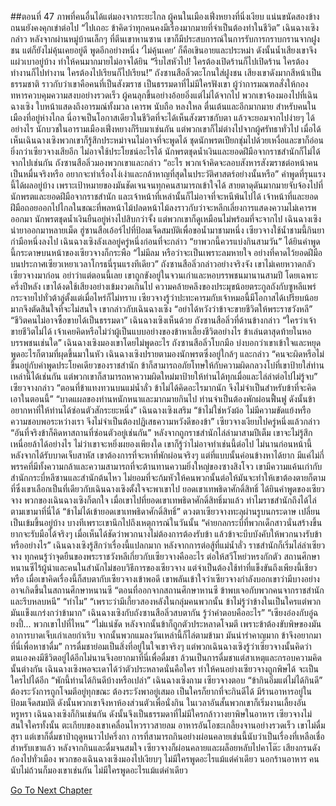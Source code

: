 ##ตอนที่ 47 ภาพที่คนอื่นได้แต่มองจากระยะไกล
ผู้คนในเมืองเฟิ่งหยางที่นิ่งเงียบ แน่นขนัดสองข้างถนนยังคงคุกเข่าต่อไป
“ไปเถอะ ข้าคิดว่าทุกคนคงมีเรื่องมากมายที่จำเป็นต้องทำในชีวิต” เฉินฉางเซิงกล่าว
หลังจากผ่านหมู่บ้านเล็กๆ ที่ตีนเขาหานซาน เขาก็มีประสบการณ์ในการรับการกราบกรานจากฝูงชน แต่ก็ยังไม่คุ้นเคยอยู่ดี
พูดอีกอย่างหนึ่ง ‘ไม่คุ้นเคย’ ก็คือเขินอายและประหม่า ดังนั้นน้ำเสียงเขาจึงแผ่วเบาอยู่บ้าง ทำให้คนมากมายไม่อาจได้ยิน
“รีบไสหัวไป! ใครต้องเปิดร้านก็ไปเปิดร้าน ใครต้องทำงานก็ไปทำงาน ใครต้องไปเรียนก็ไปเรียน!”
ถังซานสือลิ่วตะโกนใส่ฝูงชน
เสียงเขาดังมากสีหน้าเป็นธรรมชาติ ราวกับว่าเขาคือคนที่เป็นสังฆราช
เป็นธรรมดาที่ไม่มีใครฟังเขา
ผู้ว่าการมณฑลสั่งให้กองทหารควบคุมความสงบอย่างรวดเร็ว
ผู้คนลุกขึ้นอย่างอ้อยอิ่งแต่ไม่ได้จากไป พวกเขาจ้องมองไปที่เฉินฉางเซิง ใบหน้าแสดงถึงอารมณ์ทั้งมวล เคารพ นับถือ หลงใหล ตื่นเต้นและอีกมากมาย
สำหรับคนในเมืองที่อยู่ห่างไกล นี่อาจเป็นโอกาสเดียวในชีวิตที่จะได้เห็นสังฆราชกับตา แล้วจะยอมจากไปง่ายๆ ได้อย่างไร
นักบวชในอารามเมืองเฟิ่งหยางก็รีบมาเช่นกัน แต่พวกเขาก็ไม่ต่างไปจากผู้ศรัทธาทั่วไป เมื่อได้เห็นเฉินฉางเซิงพวกเขาก็รู้สึกประหม่าจนไม่อาจที่จะพูดได้ ชุดนักพรตเปียกชุ่มไปด้วยเหงื่อและขาก็อ่อนยิ่งกว่าเซียวจางเสียอีก ไม่อาจใช้ประโยชน์อะไรได้
นักพรตชุดน้ำเงินและยอดฝีมือจากราชสำนักก็ไม่ได้จากไปเช่นกัน
ถังซานสือลิ่วมองพวกเขาและกล่าว “อะไร พวกเจ้าคิดจะลอบสังหารสังฆราชต่อหน้าคนเป็นหมื่นจริงหรือ อยากจะทำเรื่องโง่เง่าและกล้าหาญที่สุดในประวัติศาสตร์อย่างนั้นหรือ”
คำพูดที่รุนแรงนี้ได้ผลอยู่บ้าง เพราะเป้าหมายของมันชัดเจนจนทุกคนสามารถเข้าใจได้
สายตาดุดันมากมายจับจ้องไปที่นักพรตและยอดฝีมือจากราชสำนัก และเจ้าหน้าที่เหล่านั้นก็ไม่อาจที่จะหนีพ้นไปได้
เจ้าหน้าที่และยอดฝีมือถอยออกไปไกลในขณะที่พลหน้าไม้ปลดหน้าไม้ลงราวกับว่าจะหลีกเลี่ยงการแสดงความไม่เคารพออกมา
นักพรตชุดน้ำเงินยืนอยู่ห่างไปสิบกว่าจั้ง แต่พวกเขาก็ดูเหมือนไม่พร้อมที่จะจากไป
เฉินฉางเซิงนำยาออกมาหลายเม็ด
ฮู่ซานสือเอ้อร์ไปที่ป้อมเจ็ดสมบัติเพื่อขอน้ำมาชามหนึ่ง
เซียวจางใช้น้ำชามนี้กินยากำมือหนึ่งลงไป
เฉินฉางเซิงลังเลอยู่ครู่หนึ่งก่อนที่จะกล่าว “ยาพวกนี้ควรแบ่งกินสามวัน”
ได้ยินคำพูดนี้กระดาษบนหน้าของเซียวจางก็กระพือ
“ไม่มีลม หรือว่าจะเป็นเพราะลมหายใจ อย่างที่คาดไว้ยอดฝีมือบนประกาศเซียวเหยาเวลาโกรธนี่รุนแรงทีเดียว”
ถังซานสือลิ่วกล่าวอย่างจริงจัง
เขาไม่เคยหวาดกลัวเซียวจางมาก่อน อย่าว่าแต่ตอนนี้เลย
เขาถูกขังอยู่ในจวนเก่าและหอบรรพชนมานานสามปี โดยเฉพาะครึ่งปีหลัง เขาได้งดใช้เสียงอย่างเข้มงวดเกินไป
ความคล้ายคลึงของประมุขน้อยตระกูลถังกับซูหลีแพร่กระจายไปทั่วต้าลู่ตั้งแต่เมื่อไหร่ก็ไม่ทราบ เซียวจางรู้ว่าปะทะคารมกับเจ้าหมอนี้มีโอกาสได้เปรียบน้อยมากจึงตัดสินใจที่จะไม่สนใจ เขากล่าวกับเฉินฉางเซิง “อย่าได้หวังว่าข้าจะขายชีวิตให้พระราชวังหลี”
“ชีวิตคนไม่อาจซื้อขายได้เป็นธรรมดา” เฉินฉางเซิงเห็นด้วย
ถังซานสือลิ่วที่ด้านข้างกล่าว “ใครว่าเจ้าขายชีวิตไม่ได้ เจ้าเคยคิดหรือไม่ว่าผู้เป็นแบบอย่างของข้าหาเลี้ยงชีวิตอย่างไร ข้าเล่นตาสุดท้ายในหอบรรพชนเช่นใด”
เฉินฉางเซิงมองเขาโดยไม่พูดอะไร
ถังซานสือลิ่วโบกมือ บ่งบอกว่าเขาเข้าใจและหยุดพูดอะไรก็ตามที่ผุดขึ้นมาในหัว
เฉินฉางเซิงปรายตามองนักพรตซึ่งอยู่ใกล้ๆ และกล่าว “คนจะผิดหรือไม่ขึ้นอยู่กับคำพูดประโยคเดียวของราชสำนัก ข้าก็สามารถอภัยโทษให้กับความผิดกลวงโบ๋ที่เขาป้ายใส่ท่านเหล่านี้ได้เช่นกัน แต่พวกเขาก็สามารถหาความผิดใหม่มาป้ายให้ท่านได้ทุกเมื่อและไล่ล่าต่อไปไม่รู้จบ”
เซียวจางกล่าว “ตอนที่ข้าแทงทวนบนแม่น้ำลั่ว ข้าไม่ได้คิดอะไรมากนัก จึงไม่จำเป็นสำหรับข้าที่จะคิดเอาในตอนนี้”
“บาดแผลของท่านหนักหนาและมากมายกินไป ท่านจำเป็นต้องพักผ่อนฟื้นฟู ดังนั้นข้าอยากหาที่ให้ท่านได้ซ่อนตัวสักระยะหนึ่ง”
เฉินฉางเซิงเสริม “ข้าไม่ใช่หวังผ้อ ไม่มีความขัดแย้งหรือความชอบพอระหว่างเรา จึงไม่จำเป็นต้องปฏิเสธความหวังดีของข้า”
เซียวจางเงียบไปครู่หนึ่งแล้วกล่าว “อันที่จริงข้าก็คิดหาสถานที่ซ่อนตัวอยู่เช่นกัน”
หลังจากถูกราชสำนักไล่ล่ามาสามปีเต็ม เขาจะไม่รู้สึกเหนื่อยล้าได้อย่างไร ไม่ว่าเขาจะหยิ่งผยองเพียงใด เขาก็รู้ว่าไม่อาจทำเช่นนี้ต่อไป
ไม่นานก่อนหน้านี้ หลังจากได้รับบาดเจ็บสาหัส เขาต้องการที่จะหาที่พักผ่อนจริงๆ แต่ที่แบบนั้นค่อนข้างหาได้ยาก
มีแค่ไม่กี่พรรคที่มีทั้งความกล้าและความสามารถที่จะต้านทานความยิ่งใหญ่ของซางสิงโจว
เขามีความแค้นเก่ากับสำนักกระบี่หลีซานและสำนักต้นไหว ไม่ยอมที่จะก้มหัวให้คนพวกนั้นต่อให้มันจะทำให้เขาต้องตายก็ตาม
ที่ซึ่งเขาเลือกเป็นที่เดียวกับเฉินฉางเซิงตั้งใจจะพาเขาไป
ยอดเขาเทพธิดาศักดิ์สิทธิ์
ได้ยินคำพูดของเซียวจาง พวกของเฉินฉางเซิงก็ตกใจ เมื่อเขาไปที่ยอดเขาเทพธิดาศักดิ์สิทธิ์มาแล้ว ทำไมราชสำนักถึงได้ไล่ตามเขามาที่นี่ได้
“ข้าไม่ได้เข้ายอดเขาเทพธิดาศักดิ์สิทธิ์”
ดวงตาเซียวจางทะลุผ่านรูบนกระดาษ เปลี่ยนเป็นเข้มขึ้นอยู่บ้าง บางทีเพราะเขานึกไปถึงเหตุการณ์ในวันนั้น
“ค่ายกลกระบี่ที่พวกเด็กสาวนั่นสร้างขึ้นยากจะรับมือได้จริงๆ เมื่อเห็นได้ชัดว่าพวกนางไม่ต้องการต้องรับข้า แล้วข้าจะบีบบังคับให้พวกนางรับข้าหรืออย่างไร”
เฉินฉางเซิงรู้สึกว่าเรื่องนี้แปลกมาก หลังจากการต่อสู้ที่แม่น้ำลั่ว ราชสำนักก็เริ่มไล่ล่าเซียวจาง ทุกคนรู้ว่าจุดยืนของพระราชวังหลีเกี่ยวกับเซียวจางคืออะไร ต่อให้สวีโหย่วหรงกักตัว สถานศึกษาหนานซีไร้ผู้นำและคนในสำนักไม่ชอบวิธีการของเซียวจาง แต่จำเป็นต้องใช้ท่าที่แข็งขันถึงเพียงนี้เชียวหรือ
เมื่อเขาคิดเรื่องนี้ก็สบตากับเซียวจางเข้าพอดี
เขาพลันเข้าใจว่าเซียวจางกำลังบอกเขาว่ามีบางอย่างอาจเกิดขึ้นในสถานศึกษาหนานซี
“ตอนที่ออกจากสถานศึกษาหานซี ข้าพบเจอกับพวกคนจากราชสำนักและรีบหลบหนี”
“ทำไม”
“เพราะว่ามีเกี้ยวสองหลังในกลุ่มคนพวกนั้น ข้าไม่รู้ว่าข้างในเป็นใครแต่พวกมันแข็งแกร่งกว่าข้ามาก”
เฉินฉางเซิงกับถังซานสือลิ่วสบตากัน รู้ว่าคำตอบคืออะไร”
“เซียงอ๋องกับอู๋ฉยงปี้... พวกเขาไปที่ไหน”
“ไม่แน่ชัด หลังจากนั้นข้าก็ถูกตัวประหลาดโจมตี เพราะข้าต้องขับพิษของมันอาการบาดเจ็บเก่าเลยกำเริบ จากนั้นพวกแมลงวันเหล่านี้ก็ไล่ตามข้ามา มันน่ารำคาญมาก ข้าจึงอยากมาที่นี่เพื่อหาชาดื่ม”
การดื่มชาย่อมเป็นสิ่งที่อยู่ในใจเขาจริงๆ แต่พวกเฉินฉางเซิงรู้ว่าเซียวจางนั้นคิดว่าตนเองคงมีชีวิตอยู่ได้อีกไม่นานจึงอยากมาที่นี่เพื่อดื่มชา
ล้วนเป็นการดื่มชาแต่สาเหตุและกรอบความคิดนั้นต่างกัน
เฉินฉางเซิงพอจะเดาได้ว่าตัวประหลาดนั่นคือใคร
ทำให้คนอย่างเซียวจางถูกพิษได้ จะเป็นใครไปได้อีก
“พักนี้ท่านได้กินดีบ้างหรือเปล่า” เฉินฉางเซิงถาม
เซียวจางตอบ “ข้ากินอิ่มแต่ไม่ได้กินดี”
ต้องระวังการถูกโจมตีอยู่ทุกขณะ ต้องระวังพาอยู่เสมอ เป็นใครก็ยากที่จะกินดีได้
มีร้านอาหารอยู่ในป้อมเจ็ดสมบัติ ดังนั้นพวกเขาจึงหาห้องส่วนตัวเพื่อนั่งกิน ในเวลาอันสั้นพวกเขาก็เริ่มงานเลี้ยงอันหรูหรา
เฉินฉางเซิงก็กินเช่นกัน ดังนั้นจึงเป็นธรรมดาที่ไม่มีใครกล้าวางยาพิษในอาหาร
เซียวจางไม่สนใจใครทั้งนั้น ตะเกียบของเขาเคลื่อนไหวราวสายลม อาหารอันโอชะเกลี้ยงจานอย่างรวดเร็ว
เขาไม่ดื่มสุรา แต่เขาก็ดื่มชาป่าฤดูหนาวไปครึ่งกา
การที่สามารถกินอย่างผ่อนคลายเช่นนี้นับว่าเป็นเรื่องที่เหลือเชื่อสำหรับเขาแล้ว
หลังจากกินและดื่มจนสมใจ เซียวจางก็ผ่อนคลายและผล็อยหลับไปคาโต๊ะ เสียงกรนดังก้องไปทั่วเมือง
พวกของเฉินฉางเซิงมองไปเงียบๆ ไม่มีใครพูดอะไรแม้แต่คำเดียว
นอกร้านอาหาร คนนับไม่ถ้วนก็มองเขาเช่นกัน ไม่มีใครพูดอะไรแม้แต่คำเดียว


[Go To Next Chapter]( ./874.md)